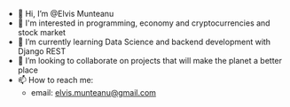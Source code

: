 - 👋 Hi, I’m @Elvis Munteanu
- 👀 I'm interested in programming, economy and cryptocurrencies and stock market
- 🌱 I’m currently learning Data Science and backend development with Django REST
- 💞️ I’m looking to collaborate on projects that will make the planet a better place
- 📫 How to reach me:
    - email: elvis.munteanu@gmail.com

<!---
entirelymagic/entirelymagic is a ✨ special ✨ repository because its `README.md` (this file) appears on your GitHub profile.
You can click the Preview link to take a look at your changes.
--->
